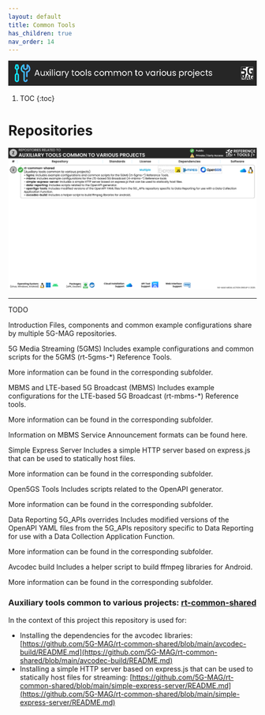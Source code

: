 ```yaml
---
layout: default
title: Common Tools
has_children: true
nav_order: 14
---
```


<img src="../../assets/images/Banner_CommonTools.png" /> 

1. TOC
{:toc}

# Repositories

<img src="../../assets/images/projects/common_tools.png">

---

TODO

Introduction
Files, components and common example configurations share by multiple 5G-MAG repositories.

5G Media Streaming (5GMS)
Includes example configurations and common scripts for the 5GMS (rt-5gms-*) Reference Tools.

More information can be found in the corresponding subfolder.

MBMS and LTE-based 5G Broadcast (MBMS)
Includes example configurations for the LTE-based 5G Broadcast (rt-mbms-*) Reference tools.

More information can be found in the corresponding subfolder.

Information on MBMS Service Announcement formats can be found here.

Simple Express Server
Includes a simple HTTP server based on express.js that can be used to statically host files.

More information can be found in the corresponding subfolder.

Open5GS Tools
Includes scripts related to the OpenAPI generator.

More information can be found in the corresponding subfolder.

Data Reporting 5G_APIs overrides
Includes modified versions of the OpenAPI YAML files from the 5G_APIs repository specific to Data Reporting for use with a Data Collection Application Function.

More information can be found in the corresponding subfolder.

Avcodec build
Includes a helper script to build ffmpeg libraries for Android.

More information can be found in the corresponding subfolder.


### Auxiliary tools common to various projects: [rt-common-shared](https://github.com/5G-MAG/rt-common-shared)
In the context of this project this repository is used for:
  - Installing the dependencies for the avcodec libraries: [https://github.com/5G-MAG/rt-common-shared/blob/main/avcodec-build/README.md](https://github.com/5G-MAG/rt-common-shared/blob/main/avcodec-build/README.md)
  - Installing a simple HTTP server based on express.js that can be used to statically host files for streaming: [https://github.com/5G-MAG/rt-common-shared/blob/main/simple-express-server/README.md](https://github.com/5G-MAG/rt-common-shared/blob/main/simple-express-server/README.md)
